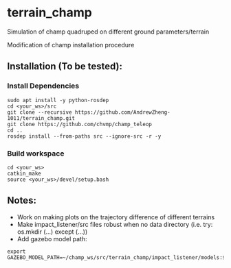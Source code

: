 # terrain_champ
Simulation of champ quadruped on different ground parameters/terrain

Modification of champ installation procedure

## Installation (To be tested): ##
### Install Dependencies ###
```
sudo apt install -y python-rosdep
cd <your_ws>/src
git clone --recursive https://github.com/AndrewZheng-1011/terrain_champ.git
git clone https://github.com/chvmp/champ_teleop
cd ..
rosdep install --from-paths src --ignore-src -r -y
```
### Build workspace ###
```
cd <your_ws>
catkin_make
source <your_ws>/devel/setup.bash
```




## Notes: ##
- Work on making plots on the trajectory difference of different terrains
- Make impact_listener/src files robust when no data directory (i.e. try: os.mkdir  (...) except (...))
- Add gazebo model path:
```
export GAZEBO_MODEL_PATH=~/champ_ws/src/terrain_champ/impact_listener/models:${GAZEBO_MODEL_PATH}
```
